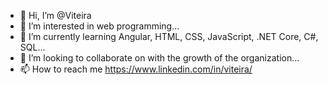 - 👋 Hi, I’m @Viteira
- 👀 I’m interested in web programming...
- 🌱 I’m currently learning Angular, HTML, CSS, JavaScript, .NET Core, C#, SQL...
- 💞️ I’m looking to collaborate on with the growth of the organization...
- 📫 How to reach me https://www.linkedin.com/in/viteira/

<!---
Viteira/Viteira is a ✨ special ✨ repository because its `README.md` (this file) appears on your GitHub profile.
You can click the Preview link to take a look at your changes.
--->
